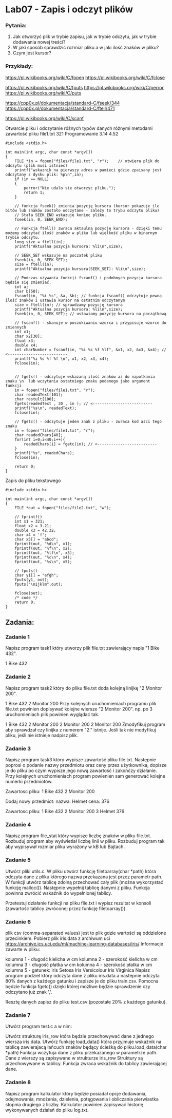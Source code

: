 # **Lab07 - Zapis i odczyt plików**

### **Pytania:**
1. Jak otworzyć plik w trybie zapisu, jak w trybie odczytu, jak w trybie dodawania nowej treści?
2. W jaki sposób sprawdzić rozmiar pliku a w jaki ilość znaków w pliku?
3. Czym jest kursor?

### **Przykłady:**

https://pl.wikibooks.org/wiki/C/fopen https://pl.wikibooks.org/wiki/C/fclose

https://pl.wikibooks.org/wiki/C/fputs https://pl.wikibooks.org/wiki/C/perror https://pl.wikibooks.org/wiki/C/puts

https://cpp0x.pl/dokumentacja/standard-C/fseek/344 https://cpp0x.pl/dokumentacja/standard-C/ftell/471

https://pl.wikibooks.org/wiki/C/scanf

Otwarcie pliku i odczytanie różnych typów danych różnymi metodami
zawartość pliku file1.txt 321 Programowanie 3.14 4.52

```
#include <stdio.h>

int main(int argc, char const *argv[])
{
    FILE *in = fopen("files/file1.txt", "r");    // otwiera plik do odczytu (plik musi istniec)
    printf("wskaznik na pierwszy adres w pamieci gdzie zpaisany jest odczytany z dysku plik: %p\n",in);
    if (in == NULL)
    {
        perror("Nie udalo sie otworzyc pliku.");
        return 1;
    }

    // funkcja fseek() zmienia pozycję kursora (kursor pokazuje ile bitów lub znaków zostało odczytane - zależy to trybu odczytu pliku)
    // Stała SEEK_END wskazuje koniec pliku.
    fseek(in, 0, SEEK_END); 

    // Funkcja ftell() zwraca aktaulną pozycję kursora - dzięki temu możemy odczytać ilość znaków w pliku lub wielkość pliku w binarnym trybie odczytu.
    long size = ftell(in);
    printf("Aktualna pozycja kursora: %li\n",size);

    // SEEK_SET wskazuje na poczatek pliku
    fseek(in, 0, SEEK_SET); 
    size = ftell(in);
    printf("Aktualna pozycja kursora(SEEK_SET): %li\n",size);

    // Podczas używania funkcji fscanf() i podobnych pozycja kursora będzie się zmieniać.
    int a;
    char b[50];
    fscanf(in, "%i %s", &a, &b); // funkcja fscanf() odczytuje pewną ilość znaków i ustawia kursor na ostatnim odczytanym
    size = ftell(in); // sprawdzamy pozycję kursora
    printf("Aktualna pozycja kursora: %li\n",size);
    fseek(in, 0, SEEK_SET); // ustawiamy pozycję kursora na początkową

    // fscanf() - skanuje w poszukiwaniu wzorca i przypisuje wzorce do zmiennych
    int x1;
    char x2[30];
    float x3;
    double x4;
    int charNumber = fscanf(in, "%i %s %f %lf", &x1, x2, &x3, &x4); // <--------------------------
    printf("%i %s %f %f \n", x1, x2, x3, x4);
    fclose(in);
    
    
    // fgets() - odczytuje wskazaną ilość znaków aż do napotkania znaku \n  lub wczytania ostatniego znaku podanego jako argument funkcji
    in = fopen("files/file1.txt", "r");
    char readedText[101];
    char restult[100];
    fgets(readedText , 30 , in ); // <--------------------------
    printf("%s\n", readedText);
    fclose(in);

    // fgetc() - odczytuje jeden znak z pliku - zwraca kod asci tego znaku
    in = fopen("files/file1.txt", "r");
    char readedChars[40];
    for(int i=0;i<40;i++){
        readedChars[i] = fgetc(in); // <--------------------------
    }
    printf("%s", readedChars);
    fclose(in);

    return 0;
}
```
Zapis do pliku tekstowego
```
#include <stdio.h>

int main(int argc, char const *argv[])
{
    FILE *out = fopen("files/file2.txt", "w");

    // fprintf()
    int x1 = 321;
    float x2 = 3.21;
    double x3 = 42.32;
    char x4 = 'f';
    char x5[] = "abcd";
    fprintf(out, "%d\n", x1);
    fprintf(out, "%f\n", x2);
    fprintf(out, "%lf\n", x3);
    fprintf(out, "%c\n", x4);
    fprintf(out, "%s\n", x5);

    // fputs()
    char y1[] = "efgh";
    fputs(y1, out);
    fputs("\nijklm",out);

    fclose(out);
    /* code */
    return 0;
}
```

## **Zadania:**

### **Zadanie 1**

Napisz program task1 który utworzy plik file.txt zawierający napis "1 Bike 432".

1 Bike 432

### **Zadanie 2**

Napisz program task2 który do pliku file.txt doda kolejną linijkę "2 Monitor 200".

1 Bike 432
2 Monitor 200
Przy kolejnych uruchomieniach programu plik file.txt powinien dopisywać kolejne wiersze "2 Monitor 200". np. po 3 uruchomieniach plik powinien wyglądać tak.

1 Bike 432
2 Monitor 200
2 Monitor 200
2 Monitor 200
Zmodyfikuj program aby sprawdzał czy linijka z numerem "2." istnije. Jeśli tak nie modyfikuj pliku, jeśli nie istnieje nadpisz plik.

### **Zadanie 3**

Napisz program task3 który wypisze zawartość pliku file.txt. Następnie poprosi o podanie nazwy przedmiotu oraz ceny przez użytkownika, dopisze je do pliku po czym wypisze jego nową zawartość i zakońćzy działanie. Przy kolejnych uruchomieniach program powienien sam generować kolejne numerki przedmiotów.

Zawartosc pliku:
1 Bike 432
2 Monitor 200

Dodaj nowy przedmiot:
nazwa: Helmet
cena: 376

Zawartosc pliku:
1 Bike 432
2 Monitor 200
3 Helmet 376

### **Zadanie 4**

Napisz program file_stat który wypisze liczbę znaków w pliku file.txt. Rozbuduj program aby wyświetlał liczbę linii w pliku. Rozbuduj program tak aby wypisywał rozmiar pliku wyrażony w kB lub Bajtach.

### **Zadanie 5**

Utwórz pliki utils.c. W pliku utwórz funkcję filetoarray(char *path) która odczyta dane z pliku którego nazwa przekazana jest przez parametr path. W funkcji utwórz tablicę zdolną przechować cały plik (można wykorzystać funkcję malloc()). Następnie wypełnij tablicę danymi z pliku. Funkcja powinna zwrócić wskaźnik do wypełnionej tablicy.

Przetestuj działanie funkcji na pliku file.txt i wypisz rezultat w konsoli (zawartość tablicy zwróconej przez funkcję filetoarray()).

### **Zadanie 6**

plik csv (comma-separated values) jest to plik gdzie wartości są oddzielone przecinkiem. Pobierz plik iris.data z archiwum uci https://archive.ics.uci.edu/ml/machine-learning-databases/iris/ Informacje zawarte w pliku:

kolumna 1 - długość kielicha w cm
kolumna 2 - szerokość kielicha w cm
kolumna 3 - długość płatka w cm
kolumna 4 - szerokość płatka w cm
kolumna 5 - gatunek:
Iris Setosa
Iris Versicolour
Iris Virginica
Napisz program podziel który odczyta dane z pliku iris.data a nastepnie odczyta 80% danych z każdego gatunku i zapisze je do pliku train.csv. Pomocna będzie funkcja fgetc() dzięki której możliwe będzie sprawdzenie czy odczytano już znak ','.

Resztę danych zapisz do pliku test.csv (pozostałe 20% z każdego gatunku).

### **Zadanie 7**

Utwórz program test.c a w nim:

Utwórz strukturę iris_row która będzie przechowywać dane z jednego wiersza iris.data.
Utwórz funkcję load_data() która przyjmuje wskaźnik na tablicę zawierajacą łańcuch znaków będący ścieżką do pliku.load_data(char *path)
Funkcja wczytuja dane z pliku przekazanego w parametrze path. Dane z wierszy są zapisywane w strukturze iris_row
Struktury są przechowywane w tablicy.
Funkcja zwraca wskaźnik do tablicy zawierającej dane.

### **Zadanie 8**

Napisz program kalkulator który będzie posiadał opcje dodawania, odejmowania, mnożenia, dzielenia, potęgowania i obliczania pierwiastka stopnia drugiego z liczby. Kalkulator powinien zapisywać historię wykonywanych działań do pliku log.txt.
